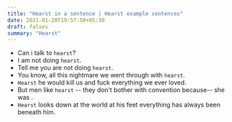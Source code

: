 ```yaml
---
title: "Hearst in a sentence | Hearst example sentences"
date: 2021-01-20T19:57:50+05:30
draft: falses
summary: "Hearst"
---
```

- Can i talk to `hearst`?
- I am not doing `hearst`.
- Tell me you are not doing `hearst`.
- You know, all this nightmare we went through with `hearst`.
- `Hearst` he would kill us and fuck everything we ever loved.
- But men like `hearst` -- they don't bother with convention because-- she was .
- `Hearst` looks down at the world at his feet everything has always been beneath him.
                 
